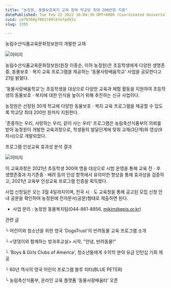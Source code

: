 ```yaml
---
title: "농정원, 동물보호복지 교육 참여 학교당 최대 200만원 지원"
datePublished: Tue Feb 22 2022 16:04:30 GMT+0000 (Coordinated Universal Time)
cuid: cm7030dy7001t09lbfefpdk5z
slug: 3395

---
```



농림수산식품교육문화정보원이 개발한 교재

![이미지](https://cdn.hashnode.com/res/hashnode/image/upload/v1739254139616/31cee9bf-2d32-460f-b1e8-12b655bf1700.png)

농림수산식품교육문화정보원(원장 이종순, 이하 농정원)은 초등학생에게 다양한 생명존중, 동물보호ㆍ복지 교육 프로그램을 제공하는 '동물사랑배움학교' 사업을 공모한다고 21일 밝혔다.

'동물사랑배움학교'는 초등학생을 대상으로 다양한 교육과 체험 활동을 지원하여 초등학생의 동물보호ㆍ복지에 대한 인식을 높이기 위해 추진하는 신규 사업이다.

농정원은 선정된 30개 학교에 다양한 동물보호ㆍ복지 교육 프로그램을 제공할 수 있도록 학교당 최대 200만 원까지 지원한다.

'존중하는 우리, 사랑하는 우리, 같이 사는 우리' 프로그램은 농림축산식품부의 의뢰를 받아 농정원이 개발한 교육과정으로, 학생들의 발달단계에 맞춰 교재(3단계)와 영상(9차시)으로 개발되었다.

프로그램 인성교육 효과성 분석 결과

![이미지](https://cdn.hashnode.com/res/hashnode/image/upload/v1739254141527/160b4da1-7d55-4438-8540-804ca98a18cb.png)

이 교육과정은 2021년 초등학생 300여 명을 대상으로 시범 운영을 통해 교육 전ㆍ후 생명존중과 자기존중ㆍ배려 등의 인성 항목에서 유의미한 향상을 통해 효과성을 검증하고, 2021년 교육부 인성교육 프로그램 인증을 획득했다.

사업 신청일은 오는 3월 4일까지이며, 전국 시ㆍ도 교육청을 통해 공고된 모집 신청 안내 공문을 확인하여 농정원에 전자문서(공문)형태로 제출하면 된다.

* 사업 문의 : 농정원 동물복지팀(044-861-8856, mjkim@epis.or.kr)

관련 글

└ 어린이와 청소년을 위한 영국 'DogsTrust'의 반려동물 교육 프로그램 소개

└ <댕댕이와 함께하는 방과후교실> 시작, "안녕, 반려동물!"

└ 'Boys & Girls Clubs of America', 청소년들에게 수의학 분야 유급 인턴십 기회 제공

└ 60년 역사의 영국 어린이 프로그램 블루 피터(BLUE PETER)

└ 농림축산식품부, 온라인 교육 플랫폼 ‘동물사랑배움터’ 오픈